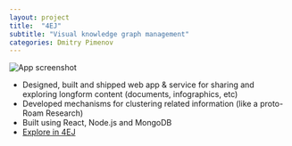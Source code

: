 ```yaml
---
layout: project
title:  "4EJ"
subtitle: "Visual knowledge graph management"
categories: Dmitry Pimenov
---
```


![App screenshot](../../assets/4ej1.png)
- Designed, built and shipped web app & service for sharing and exploring longform content (documents, infographics, etc)
- Developed mechanisms for clustering related information (like a proto-Roam Research)
- Built using React, Node.js and MongoDB 
- [Explore in 4EJ](4ej.co)
